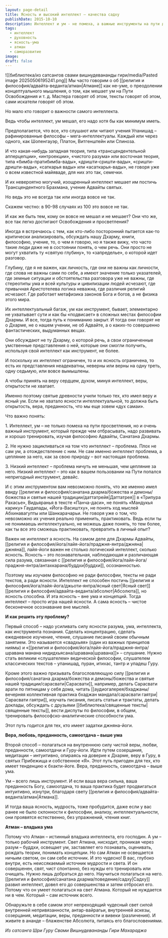 ```yaml
---
layout: page-detail
title: Ясность и высокий интеллект – качества садху
publishDate: 2015-10-10
description: Интеллект и ум - не помеха, а важные инструменты на пути духовного освобождения, которые нужно развивать и тренировать. Проблема - не в самом интеллекте, а в отождествлении с ним или его низком уровне. Главное - ясность ума и осознанность. Для продвижения нужны либо развитие интеллекта через философию, либо путь веры и преданности. Атман - источник мудрости, к которому ведут внутренняя непривязанность и медитация.
tags:
  - интеллект
  - духовность
  - ясность-ума
  - атман
  - саморазвитие
image: 
draft: false
---
```

![[библиотека/из сатсангов свами вишнудевананды гири/media/Pasted image 20250506195241.png]]
Мы часто говорим о об [[религия и философия/адвайта-веданта/атман|Атмане]] как не-уме, о преодолении концептуального мышления, о том, как мешает ум на Пути Освобождения и т. д. Мастера говорят об этом, тексты говорят об этом, сами искатели говорят об этом.

Но мало кто говорит о важности самого интеллекта.

Ведь чтобы интеллект, ум мешал, его надо хотя бы как минимум иметь.

Предполагается, что все, кто слушают или читают учения Упанишад – рафинированные философы – мега-интеллектуалы. Каждый или через одного, как Шопенгауэр, Платон, Витгенштейн или Спиноза.

И что какая-нибудь западная теория, типа «трансцендентельной апперцепции», «интроекции», «чистого разума» или восточная теория, типа «бимба-пратибимба-вады», «дришти-сришти-вады», «сришти-дришти-вады», «саткарья вады» или «асаткарья-вады», не говоря уже о всем известной майяваде, для них это так, семечки. 

И их невероятно могучий, изощренный интеллект мешает им постичь Трансцендентного Брахмана, учение Адвайты святых.

Но ведь это не всегда так или иногда вовсе не так.

Скажем честно: в 90-98 случаях из 100 это вовсе не так.

И как же быть тем, кому он вовсе не мешал и не мешает? Они что же, все так легко достигают Освобождения и просветления?

Иногда я встречаюсь с тем, как кто-либо посторонний пытается как-то критически анализировать, обсуждать нашу Дхарму, книги, философию, учение, то, о чем я говорю, но я также вижу, что часто такие люди даже не в состоянии понять, о чем речь. Они просто не могут ухватить ту «святую глубину», то «запределье», о которой идет разговор.

Глубину, где я не важен, как личность, где они не важны как личности, где слова не важны сами по себе, а имеют значение только указателей, где земные ситуации и обстоятельства разговора уже не важны, где стереотипы ума и всей культуры и цивилизации людей исчезают, где привычная Аристотелева логика неважна, где различия религий исчезают. Где работает метафизика законов Бога и богов, а не физика этого мира.

Их интеллектуальный багаж, ум как инструмент, бывает, элементарно не ухватывает сути и как бы «подвисает» в сложных местах философии Дхармы. И все, тогда путь к пониманию закрыт. И тогда они говорят не о Дхарме, не о нашем учении, не об Адвайте, а о каких-то совершенно фантастических, выдуманных вещах.

Они обсуждают не ту Дхарму, о которой речь, а свои ограниченные умственные представления о ней, которые они смогли получить, используя свой интеллект как инструмент, не более. 

И поскольку их интеллект ограничен, то и их ясность ограничена, то есть их представления неадекватны, неверны или верны на одну треть, одну седьмую, или вовсе вымышлены.

А чтобы принять на веру сердцем, духом, минуя интеллект, веры, открытости не хватает.

Именно поэтому святые древности учили только тех, кто имел веру и ясный ум. Если не хватало ясности интеллектуальной, то должна быть открытость, вера, преданность, что мы еще зовем «дух самаи».

Что важно понять:

1\. Интеллект, ум – не только помеха на пути просветления, но и очень важный инструмент, который прежде чем отбрасывать, надо развивать и хорошо тренировать, изучая философию Адвайты, Санатана Дхармы.

2\. Не нужно зацикливаться на том что интеллект – проблема. Плох не сам ум, а отождествление с ним. Не сам именно интеллект проблема, а цепляние за него, как за свою природу – вот настоящая проблема.

3\. Низкий интеллект – проблема ничуть не меньшая, чем цепляние за него. Низкий интеллект – это как в вашем пользовании на Пути попался непригодный инструмент, девайс. 

И с этим инструментом вам невозможно понять, что же именно имел ввиду [[религия и философия/санатана дхарма/божества и демоны/божества и святые нашей традиции/даттатрейя|Даттатрея]] в «Трипура Рахасье», Видьяранья в тексте «Панча-даси», не понять «Мандукья карику» Гаудапады, «Йога-Васиштху», не понять ход мыслей Абхинавагупты или Шанкарачарьи. Не говоря уже о том, что невозможно их учения реально применить, практиковать. Ведь если ты не понимаешь интеллектуально, не можешь даже понять, то тем более, как ты все это сможешь практиковать, превратить в личный опыт?

Важен не интеллект а ясность. На самом деле для Дхармы Адвайты, [[религия и философия/йога/лайя-йога/праджня-янтра/джняна|джняна]], лайя-йоги важен не столько логический интеллект, сколько ясность. Ясность – это познавательная, наблюдающая и различающая сила разума, связанная с [[религия и философия/йога/лайя-йога/праджня-янтра/антахкарана/буддхи|буддхи]], осознанностью.

Поэтому мы изучаем философию не ради философии, тексты не ради текстов, а ради ясности. Интеллект не способен постичь [[религия и философия/йога/лайя-йога/джьоти-янтра/ясный свет|Ясный свет]] [[религия и философия/адвайта-веданта/абсолют|Абсолюта]], но ясность способна. И эта ясность – вне ума и концепций. Тогда интеллект – просто игра нашей ясности. А сама ясность – чистое бесконечное осознавание вне мыслей.

**И как решить эту проблему?**

Первый способ – надо усиливать силу ясности разума, ума, интеллекта, как инструмента познания. Сделать концентрацию, сделать ежедневное изучение, чтение, слушание писаний своим обычным занятием. Это называется «свадхьяя» (один из важных принципов ниямы) и «[[религия и философия/йога/лайя-йога/праджня-янтра/шравана манана нидидхьясана/шравана|шравана]]» – слушание. Нужно стать великим «слушателем» ведической философии, слушателем классических текстов – упанишад, пуран, итихас, тантр и упадеш Гуру.

Кроме этого важно призывать благословляющую силу [[религия и философия/санатана дхарма/божества и демоны/божества и святые нашей традиции/сарасвати|Сарасвати]], например, делать Сарасвати арати по пятницам у себя дома, читать [[аудиогалерея/бхаджаны/вечерняя коллективная практика бхаджан мандала/сарасвати гаятри|Сарасвати гаятри]], изучать писания, писать статьи и трактаты, делать доклады, обсуждать с друзьями [[библиотека/священные тексты|священные тексты]], вести диспуты по философии, в общем, тренировать философско-аналитические способности ума.

Этот путь годится для тех, кто имеет задатки джняна-йоги.

**Вера, любовь, преданность, самоотдача – выше ума**

Второй способ – полагаться на внутреннюю силу чистой веры, любви, преданности, самоотдачи и Гуру-йоги. Идти путем созерцания, медитации – интуитивно, опираясь на доверие к Дхарме, веру в Гуру, в святых Прибежища и собственное «Я». Этот путь пригоден для тех, кто имеет тенденцию к бхакти-йоге. Вера, преданность, самоотдача – выше ума.

Ум – всего лишь инструмент. И если ваша вера сильна, ваша преданность Богу, самоотдача, то ваша практика будет продвигаться интуитивно, изнутри, благодаря свету [[религия и философия/адвайта-веданта/атман|Атмана]].

И тогда ваша ясность, мудрость, тоже пробудится, даже если у вас ранее не было склонности к философии, анализу, интеллектуальности, они проявятся естественно, без упражнений, чтения книг.

**Атман – владыка ума**

Потому что Атман – истинный владыка интеллекта, его господин. А ум – только рабочий инструмент. Свет Атмана, нисходит, проникая через разум – буддхи, освещает ум, заставляет его познавать, оценивать, рождать теории, понимать концепции. Но сам Атман не освещается ничьим светом, он сам себе источник. И это чудесно! В вас, глубоко внутри, есть неиссякаемый источник мудрости и света. И он совершенен, свят, чист спонтанно, без нужды его тренировать или очищать. Нужно лишь добраться до него. Научиться полагаться на него. [[религия и философия/санатана дхарма/поведение/садху|Садху]] развил интеллект, довел его до совершенства и затем отбросил его. Потому что он умеет полагаться на свет Атмана. Который не нуждается ни в чем. Который – сам источник всего.

Обнаружьте в себе самом этот непреходящий чудесный свет силой внутренней непривязанности, антар-вайрагьи, внутренней аскезы, созерцания, медитации, веры, преданности и вивеки (различения). И живите в ананде – блаженстве Абсолюта, питаясь его благословениями.

*Из сатсанга Шри Гуру Свами Вишнудевананды Гири Махараджа*
